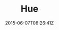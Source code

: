 ---
title: "Hue"
date: 2015-06-07T08:26:41Z
draft: false
description: ""
type: post
region: "Southeast Asia"
country: "Vietnam"
thumbnail: "hue-1.jpg"
---
